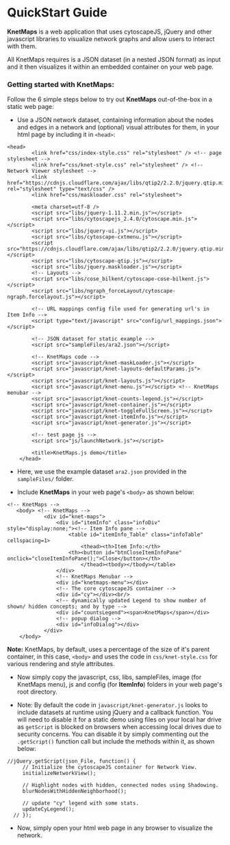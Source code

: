 # QuickStart Guide

**KnetMaps** is a web application that uses cytoscapeJS, jQuery and other javascript libraries to visualize network graphs and allow users to interact with them.

All KnetMaps requires is a JSON dataset (in a nested JSON format) as input and it then visualizes it within an embedded container on your web page.

### Getting started with KnetMaps:

Follow the 6 simple steps below to try out **KnetMaps** out-of-the-box in a static web page:
- Use a JSON network dataset, containing information about the nodes and edges in a network and (optional) visual attributes for them, in your html page by including it in `<head>`:
```
<head>
        <link href="css/index-style.css" rel="stylesheet" /> <!-- page stylesheet -->
        <link href="css/knet-style.css" rel="stylesheet" /> <!-- Network Viewer stylesheet -->
        <link href="https://cdnjs.cloudflare.com/ajax/libs/qtip2/2.2.0/jquery.qtip.min.css" rel="stylesheet" type="text/css" />
        <link href="css/maskloader.css" rel="stylesheet">

        <meta charset=utf-8 />
        <script src="libs/jquery-1.11.2.min.js"></script>
        <script src="libs/cytoscapejs_2.4.0/cytoscape.min.js"></script>
        <script src="libs/jquery-ui.js"></script>
        <script src="libs/cytoscape-cxtmenu.js"></script>
        <script src="https://cdnjs.cloudflare.com/ajax/libs/qtip2/2.2.0/jquery.qtip.min.js"></script>
        <script src="libs/cytoscape-qtip.js"></script>
        <script src="libs/jquery.maskloader.js"></script>
        <!-- Layouts -->
        <script src="libs/cose_bilkent/cytoscape-cose-bilkent.js"></script>
        <script src="libs/ngraph_forceLayout/cytoscape-ngraph.forcelayout.js"></script>

        <!-- URL mappings config file used for generating url's in Item Info -->
        <script type="text/javascript" src="config/url_mappings.json"></script>

        <!-- JSON dataset for static example -->
        <script src="sampleFiles/ara2.json"></script>

        <!-- KnetMaps code -->
        <script src="javascript/knet-maskLoader.js"></script>
        <script src="javascript/knet-layouts-defaultParams.js"></script>
        <script src="javascript/knet-layouts.js"></script>
        <script src="javascript/knet-menu.js"></script> <!-- KnetMaps menubar -->
        <script src="javascript/knet-counts-legend.js"></script>
        <script src="javascript/knet-container.js"></script>
        <script src="javascript/knet-toggleFullScreen.js"></script>
        <script src="javascript/knet-itemInfo.js"></script>
        <script src="javascript/knet-generator.js"></script>

        <!-- test page js -->
        <script src="js/launchNetwork.js"></script>

        <title>KnetMaps.js demo</title>
    </head>
```

- Here, we use the example dataset `ara2.json` provided in the `sampleFiles/` folder.

- Include **KnetMaps** in your web page's `<body>` as shown below:
```
<!-- KnetMaps -->
   <body> <!-- KnetMaps -->
            <div id="knet-maps">
				<div id="itemInfo" class="infoDiv" style="display:none;"><!-- Item Info pane -->
                    <table id="itemInfo_Table" class="infoTable" cellspacing=1>
                        <thead><th>Item Info:</th>
				    <th><button id="btnCloseItemInfoPane" onclick="closeItemInfoPane();">Close</button></th>
                        </thead><tbody></tbody></table>
                </div>
                <!-- KnetMaps Menubar -->
                <div id="knetmaps-menu"></div>
                <!-- The core cytoscapeJS container -->
                <div id="cy"></div><br/>
                <!-- dynamically updated Legend to show number of shown/ hidden concepts; and by type -->
			    <div id="countsLegend"><span>KnetMaps</span></div>
                <!-- popup dialog -->
                <div id="infoDialog"></div>
            </div>
    </body>
```

**Note:** KnetMaps, by default, uses a percentage of the size of it's parent container, in this case, `<body>` and uses the code in `css/knet-style.css` for various rendering and style attributes.

- Now simply copy the javascript, css, libs, sampleFiles, image (for KnetMaps menu), js and config (for **ItemInfo**) folders in your web page's root directory.

- Note: By default the code in `javascript/knet-generator.js` looks to include datasets at runtime using jQuery and a callback function. You will need to disable it for a static demo using files on your local har drive as `getScript` is blocked on browsers when accessing local drives due to security concerns. You can disable it by simply commenting out the `.getScript()` function call but include the methods within it, as shown below:
```
//jQuery.getScript(json_File, function() {
     // Initialize the cytoscapeJS container for Network View.
     initializeNetworkView();

     // Highlight nodes with hidden, connected nodes using Shadowing.
     blurNodesWithHiddenNeighborhood();

     // update "cy" legend with some stats.
     updateCyLegend();
  // });
```

- Now, simply open your html web page in any browser to visualize the network.
